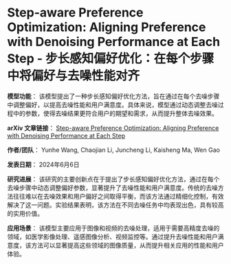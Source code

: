 # Step-aware Preference Optimization: Aligning Preference with Denoising Performance at Each Step - 步长感知偏好优化：在每个步骤中将偏好与去噪性能对齐

**模型功能**：
该模型提出了一种步长感知偏好优化方法，旨在通过在每个去噪步骤中调整偏好，以提高去噪性能和用户满意度。具体来说，模型通过动态调整去噪过程中的参数，使得去噪结果更符合用户的期望和需求，从而提升整体去噪效果。

**arXiv 文章链接**：
[Step-aware Preference Optimization: Aligning Preference with Denoising Performance at Each Step](https://arxiv.org/abs/2406.04314)

**作者/团队**：
Yunhe Wang, Chaojian Li, Juncheng Li, Kaisheng Ma, Wen Gao

**发表日期**：
2024年6月6日

**研究进展**：
该研究的主要创新点在于提出了步长感知偏好优化方法，通过在每个去噪步骤中动态调整偏好参数，显著提升了去噪性能和用户满意度。传统的去噪方法往往难以在去噪效果和用户偏好之间取得平衡，而该方法通过精细化控制，有效解决了这一问题。实验结果表明，该方法在不同去噪任务中均表现出色，具有较高的实用价值。

**应用场景**：
该模型主要应用于图像和视频的去噪处理，适用于需要高精度去噪的领域，如医学影像处理、遥感图像分析、视频监控等。通过提升去噪性能和用户满意度，该方法可以显著提高这些领域的图像质量，从而提升相关应用的性能和用户体验。